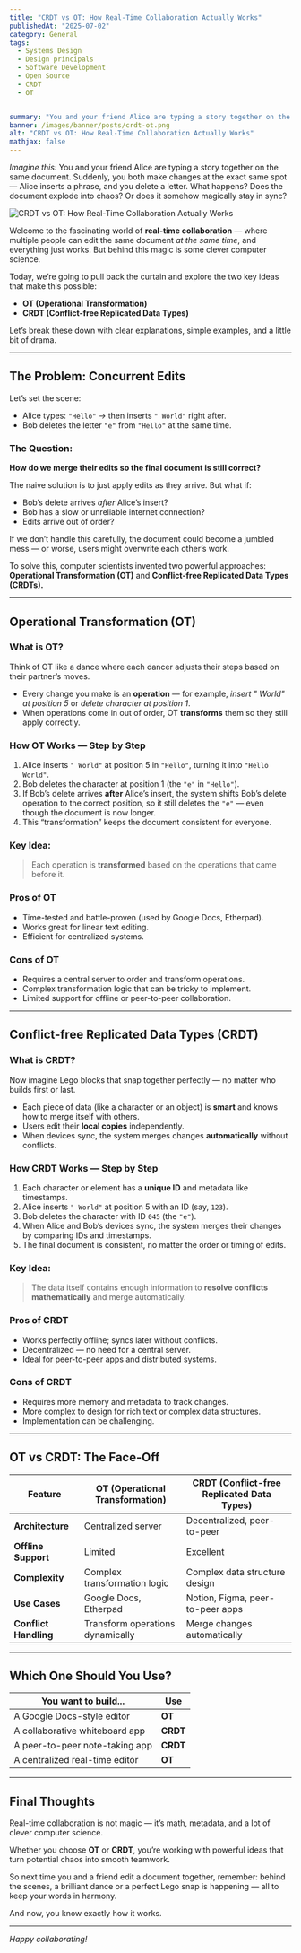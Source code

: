 ```yaml
---
title: "CRDT vs OT: How Real-Time Collaboration Actually Works"
publishedAt: "2025-07-02"
category: General
tags:
  - Systems Design
  - Design principals
  - Software Development
  - Open Source
  - CRDT
  - OT


summary: "You and your friend Alice are typing a story together on the same document. Suddenly, you both make changes at the exact same spot — Alice inserts a phrase, and you delete a letter. What happens? Does the document explode into chaos? Or does it somehow magically stay in sync?"
banner: /images/banner/posts/crdt-ot.png
alt: "CRDT vs OT: How Real-Time Collaboration Actually Works"
mathjax: false
---
```



*Imagine this:* You and your friend Alice are typing a story together on the same document. Suddenly, you both make changes at the exact same spot — Alice inserts a phrase, and you delete a letter. What happens? Does the document explode into chaos? Or does it somehow magically stay in sync?

![CRDT vs OT: How Real-Time Collaboration Actually Works](/images/crdt-ot.png)

Welcome to the fascinating world of **real-time collaboration** — where multiple people can edit the same document *at the same time*, and everything just works. But behind this magic is some clever computer science.

Today, we’re going to pull back the curtain and explore the two key ideas that make this possible:

- **OT (Operational Transformation)**
- **CRDT (Conflict-free Replicated Data Types)**

Let’s break these down with clear explanations, simple examples, and a little bit of drama.

---

## The Problem: Concurrent Edits

Let’s set the scene:

- Alice types: `"Hello"` → then inserts `" World"` right after.
- Bob deletes the letter `"e"` from `"Hello"` at the same time.

### The Question:

**How do we merge their edits so the final document is still correct?**

The naive solution is to just apply edits as they arrive. But what if:

- Bob’s delete arrives *after* Alice’s insert?
- Bob has a slow or unreliable internet connection?
- Edits arrive out of order?

If we don’t handle this carefully, the document could become a jumbled mess — or worse, users might overwrite each other’s work.

To solve this, computer scientists invented two powerful approaches: **Operational Transformation (OT)** and **Conflict-free Replicated Data Types (CRDTs).**

---

## Operational Transformation (OT)

### What is OT?

Think of OT like a dance where each dancer adjusts their steps based on their partner’s moves.

- Every change you make is an **operation** — for example, *insert " World" at position 5* or *delete character at position 1*.
- When operations come in out of order, OT **transforms** them so they still apply correctly.

### How OT Works — Step by Step

1. Alice inserts `" World"` at position 5 in `"Hello"`, turning it into `"Hello World"`.
2. Bob deletes the character at position 1 (the `"e"` in `"Hello"`).
3. If Bob’s delete arrives **after** Alice’s insert, the system shifts Bob’s delete operation to the correct position, so it still deletes the `"e"` — even though the document is now longer.
4. This “transformation” keeps the document consistent for everyone.

### Key Idea:

> Each operation is **transformed** based on the operations that came before it.

### Pros of OT

- Time-tested and battle-proven (used by Google Docs, Etherpad).
- Works great for linear text editing.
- Efficient for centralized systems.

### Cons of OT

- Requires a central server to order and transform operations.
- Complex transformation logic that can be tricky to implement.
- Limited support for offline or peer-to-peer collaboration.

---

## Conflict-free Replicated Data Types (CRDT)

### What is CRDT?

Now imagine Lego blocks that snap together perfectly — no matter who builds first or last.

- Each piece of data (like a character or an object) is **smart** and knows how to merge itself with others.
- Users edit their **local copies** independently.
- When devices sync, the system merges changes **automatically** without conflicts.

### How CRDT Works — Step by Step

1. Each character or element has a **unique ID** and metadata like timestamps.
2. Alice inserts `" World"` at position 5 with an ID (say, `123`).
3. Bob deletes the character with ID `045` (the `"e"`).
4. When Alice and Bob’s devices sync, the system merges their changes by comparing IDs and timestamps.
5. The final document is consistent, no matter the order or timing of edits.

### Key Idea:

> The data itself contains enough information to **resolve conflicts mathematically** and merge automatically.

### Pros of CRDT

- Works perfectly offline; syncs later without conflicts.
- Decentralized — no need for a central server.
- Ideal for peer-to-peer apps and distributed systems.

### Cons of CRDT

- Requires more memory and metadata to track changes.
- More complex to design for rich text or complex data structures.
- Implementation can be challenging.

---

## OT vs CRDT: The Face-Off

| Feature          | OT (Operational Transformation)      | CRDT (Conflict-free Replicated Data Types)  |
|------------------|-------------------------------------|---------------------------------------------|
| **Architecture** | Centralized server                   | Decentralized, peer-to-peer                  |
| **Offline Support** | Limited                          | Excellent                                    |
| **Complexity**   | Complex transformation logic        | Complex data structure design                |
| **Use Cases**    | Google Docs, Etherpad                | Notion, Figma, peer-to-peer apps             |
| **Conflict Handling** | Transform operations dynamically | Merge changes automatically                   |

---

## Which One Should You Use?

| You want to build...           | Use        |
|-------------------------------|------------|
| A Google Docs-style editor     | **OT**     |
| A collaborative whiteboard app | **CRDT**   |
| A peer-to-peer note-taking app | **CRDT**   |
| A centralized real-time editor | **OT**     |

---

## Final Thoughts

Real-time collaboration is not magic — it’s math, metadata, and a lot of clever computer science.

Whether you choose **OT** or **CRDT**, you’re working with powerful ideas that turn potential chaos into smooth teamwork.

So next time you and a friend edit a document together, remember: behind the scenes, a brilliant dance or a perfect Lego snap is happening — all to keep your words in harmony.

And now, you know exactly how it works.

---

*Happy collaborating!*

